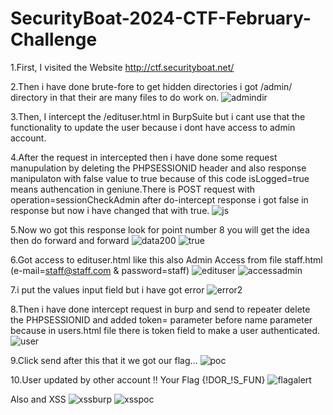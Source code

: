 # SecurityBoat-2024-CTF-February-Challenge

1.First, I visited the Website http://ctf.securityboat.net/

2.Then i have done brute-fore to get hidden directories i got /admin/ directory in that their are many files to do work on.
![admindir](https://github.com/zaidbhati784/SecurityBoat-2024-CTF-February-Challenge/assets/114328894/db0791fd-3943-4c14-ac87-a0e510d92741)


3.Then, I intercept the /edituser.html in BurpSuite but i cant use that the functionality to update the user because i dont have access to admin account.


4.After the request in intercepted then i have done some request manupulation by deleting the PHPSESSIONID header and also response manipulaton with false value to true because of this code isLogged=true means authencation in geniune.There is POST request with operation=sessionCheckAdmin after do-intercept response i got false in response but now i have changed that with true.
![js](https://github.com/zaidbhati784/SecurityBoat-2024-CTF-February-Challenge/assets/114328894/061848c7-bd41-4600-8e4e-9e46e00f614b)


5.Now wo got this response look for point number 8 you will get the idea then do forward and forward
![data200](https://github.com/zaidbhati784/SecurityBoat-2024-CTF-February-Challenge/assets/114328894/a1f01d56-30cc-4099-ba96-218abd8f4d45)
![true](https://github.com/zaidbhati784/SecurityBoat-2024-CTF-February-Challenge/assets/114328894/dea93cda-ac0d-4be5-a411-b80c3184653d)



6.Got access to edituser.html like this also Admin Access from file staff.html (e-mail=staff@staff.com & password=staff)
![edituser](https://github.com/zaidbhati784/SecurityBoat-2024-CTF-February-Challenge/assets/114328894/b71a9eaf-b993-4f41-9dc3-faa39874bd4f)
![accessadmin](https://github.com/zaidbhati784/SecurityBoat-2024-CTF-February-Challenge/assets/114328894/2d796230-17a1-487c-b8f4-caad29eff6eb)


7.i put the values input field but i have got error
![error2](https://github.com/zaidbhati784/SecurityBoat-2024-CTF-February-Challenge/assets/114328894/212f6169-4c26-4002-aad1-9bf6b1a44b25)



8.Then i have done intercept request in burp and send to repeater delete the PHPSESSIONID and added token= parameter before name parameter because in users.html file there is token field to make a user authenticated.
![user](https://github.com/zaidbhati784/SecurityBoat-2024-CTF-February-Challenge/assets/114328894/322934be-3199-4c54-b7a9-5d51c6f738d8)


9.Click send after this that it we got our flag...
![poc](https://github.com/zaidbhati784/SecurityBoat-2024-CTF-February-Challenge/assets/114328894/7082f705-aefd-4c1c-aca0-cd7ba65856a3)


10.User updated by other account !! Your Flag {!DOR_!S_FUN}
![flagalert](https://github.com/zaidbhati784/SecurityBoat-2024-CTF-February-Challenge/assets/114328894/c9bafae8-e7dd-441e-bde7-71b96d73868d)


Also and XSS
![xssburp](https://github.com/zaidbhati784/SecurityBoat-2024-CTF-February-Challenge/assets/114328894/a1ce191e-3212-460d-8edb-62e5dd310aea)
![xsspoc](https://github.com/zaidbhati784/SecurityBoat-2024-CTF-February-Challenge/assets/114328894/29fe5412-41a7-429e-8190-d30221a6c253)
